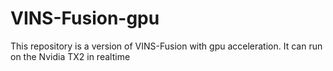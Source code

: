 # VINS-Fusion-gpu
This repository is a version of VINS-Fusion with gpu acceleration. It can run on the Nvidia TX2 in realtime
